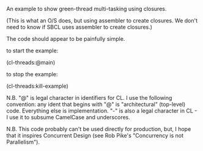 An example to show green-thread multi-tasking using closures.

(This is what an O/S does, but using assembler to create closures.  We don't need to know if SBCL uses assembler to create closures.)

The code should appear to be painfully simple.

to start the example:

(cl-threads:@main)

to stop the example: 

(cl-threads:kill-example)


N.B. "@" is legal character in identifiers for CL.  I use the following convention: any ident that begins with "@" is "architectural" (top-level) code.  Everything else is implementation.  "-" is also a legal character in CL - I use it to subsume CamelCase and underscores.

N.B. This code probably can't be used directly for production, but, I hope that it inspires Concurrent Design (see Rob Pike's "Concurrency is not Parallelism").


